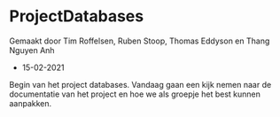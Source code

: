# ProjectDatabases
Gemaakt door Tim Roffelsen, Ruben Stoop, Thomas Eddyson en Thang Nguyen Anh

* 15-02-2021

Begin van het project databases. Vandaag gaan een kijk nemen naar de documentatie van het project en hoe we als groepje het best kunnen aanpakken.
